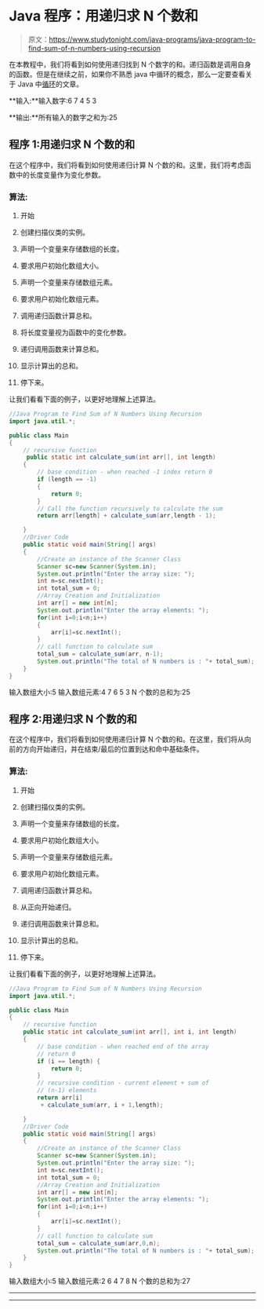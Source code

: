 # Java 程序：用递归求 N 个数和

> 原文：<https://www.studytonight.com/java-programs/java-program-to-find-sum-of-n-numbers-using-recursion>

在本教程中，我们将看到如何使用递归找到 N 个数字的和。递归函数是调用自身的函数。但是在继续之前，如果你不熟悉 java 中循环的概念，那么一定要查看关于 Java 中[循环](https://www.studytonight.com/java/loops-in-java.php)的文章。

**输入:**输入数字:6 7 4 5 3

**输出:**所有输入的数字之和为:25

## 程序 1:用递归求 N 个数的和

在这个程序中，我们将看到如何使用递归计算 N 个数的和。这里，我们将考虑函数中的长度变量作为变化参数。

### 算法:

1.  开始

2.  创建扫描仪类的实例。

3.  声明一个变量来存储数组的长度。

4.  要求用户初始化数组大小。

5.  声明一个变量来存储数组元素。

6.  要求用户初始化数组元素。

7.  调用递归函数计算总和。

8.  将长度变量视为函数中的变化参数。

9.  递归调用函数来计算总和。

10.  显示计算出的总和。

11.  停下来。

让我们看看下面的例子，以更好地理解上述算法。

```java
//Java Program to Find Sum of N Numbers Using Recursion
import java.util.*;

public class Main 
{
    // recursive function
     public static int calculate_sum(int arr[], int length)
    {
        // base condition - when reached -1 index return 0
        if (length == -1) 
        {
            return 0;
        }
        // Call the function recursively to calculate the sum
        return arr[length] + calculate_sum(arr,length - 1);

    }
    //Driver Code
    public static void main(String[] args)
    {
        //Create an instance of the Scanner Class
        Scanner sc=new Scanner(System.in);
        System.out.println("Enter the array size: ");
        int n=sc.nextInt();
        int total_sum = 0;
        //Array Creation and Initialization
        int arr[] = new int[n];
        System.out.println("Enter the array elements: ");
        for(int i=0;i<n;i++)
        {
            arr[i]=sc.nextInt();
        }
        // call function to calculate sum
        total_sum = calculate_sum(arr, n-1);
        System.out.println("The total of N numbers is : "+ total_sum);
    }
}
```

输入数组大小:5
输入数组元素:4 7 6 5 3
N 个数的总和为:25

## 程序 2:用递归求 N 个数的和

在这个程序中，我们将看到如何使用递归计算 N 个数的和。在这里，我们将从向前的方向开始递归，并在结束/最后的位置到达和命中基础条件。

### 算法:

1.  开始

2.  创建扫描仪类的实例。

3.  声明一个变量来存储数组的长度。

4.  要求用户初始化数组大小。

5.  声明一个变量来存储数组元素。

6.  要求用户初始化数组元素。

7.  调用递归函数计算总和。

8.  从正向开始递归。

9.  递归调用函数来计算总和。

10.  显示计算出的总和。

11.  停下来。

让我们看看下面的例子，以更好地理解上述算法。

```java
//Java Program to Find Sum of N Numbers Using Recursion
import java.util.*;

public class Main 
{
    // recursive function
    public static int calculate_sum(int arr[], int i, int length)
    {
        // base condition - when reached end of the array
        // return 0
        if (i == length) {
            return 0;
        }
        // recursive condition - current element + sum of
        // (n-1) elements
        return arr[i]
         + calculate_sum(arr, i + 1,length);

    }
    //Driver Code
    public static void main(String[] args)
    {
        //Create an instance of the Scanner Class
        Scanner sc=new Scanner(System.in);
        System.out.println("Enter the array size: ");
        int n=sc.nextInt();
        int total_sum = 0;
        //Array Creation and Initialization
        int arr[] = new int[n];
        System.out.println("Enter the array elements: ");
        for(int i=0;i<n;i++)
        {
            arr[i]=sc.nextInt();
        }
        // call function to calculate sum
        total_sum = calculate_sum(arr,0,n);
        System.out.println("The total of N numbers is : "+ total_sum);
    }
}
```

输入数组大小:5
输入数组元素:2 6 4 7 8
N 个数的总和为:27

* * *

* * *